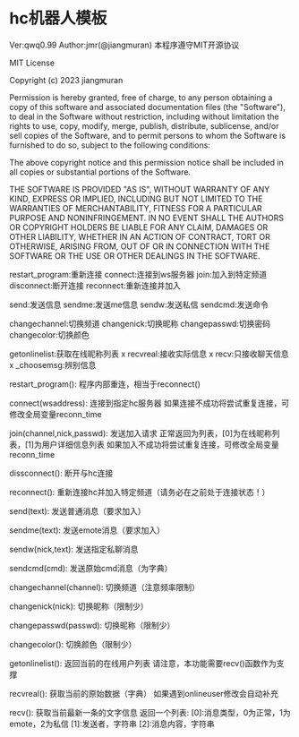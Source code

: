 # hc机器人模板
Ver:qwq0.99
Author:jmr(@jiangmuran)
本程序遵守MIT开源协议

MIT License

Copyright (c) 2023 jiangmuran

Permission is hereby granted, free of charge, to any person obtaining a copy
of this software and associated documentation files (the "Software"), to deal
in the Software without restriction, including without limitation the rights
to use, copy, modify, merge, publish, distribute, sublicense, and/or sell
copies of the Software, and to permit persons to whom the Software is
furnished to do so, subject to the following conditions:

The above copyright notice and this permission notice shall be included in all
copies or substantial portions of the Software.

THE SOFTWARE IS PROVIDED "AS IS", WITHOUT WARRANTY OF ANY KIND, EXPRESS OR
IMPLIED, INCLUDING BUT NOT LIMITED TO THE WARRANTIES OF MERCHANTABILITY,
FITNESS FOR A PARTICULAR PURPOSE AND NONINFRINGEMENT. IN NO EVENT SHALL THE
AUTHORS OR COPYRIGHT HOLDERS BE LIABLE FOR ANY CLAIM, DAMAGES OR OTHER
LIABILITY, WHETHER IN AN ACTION OF CONTRACT, TORT OR OTHERWISE, ARISING FROM,
OUT OF OR IN CONNECTION WITH THE SOFTWARE OR THE USE OR OTHER DEALINGS IN THE
SOFTWARE.


 restart_program:重新连接
 connect:连接到ws服务器
 join:加入到特定频道
 disconnect:断开连接
 reconnect:重新连接并加入

 send:发送信息
 sendme:发送me信息
 sendw:发送私信
 sendcmd:发送命令

 changechannel:切换频道
 changenick:切换昵称
 changepasswd:切换密码
 changecolor:切换颜色

 getonlinelist:获取在线昵称列表
x recvreal:接收实际信息
x recv:只接收聊天信息
x _choosemsg:辨别信息

restart_program():
  程序内部重连，相当于reconnect()

connect(wsaddress):
  连接到指定hc服务器
  如果连接不成功将尝试重复连接，可修改全局变量reconn_time

join(channel,nick,passwd):
  发送加入请求
  正常返回为列表，[0]为在线昵称列表，[1]为用户详细信息列表
  如果加入不成功将尝试重复连接，可修改全局变量reconn_time

dissconnect():
  断开与hc连接

reconnect():
  重新连接hc并加入特定频道（请务必在之前处于连接状态！）


send(text):
  发送普通消息（要求加入）

sendme(text):
  发送emote消息（要求加入）

sendw(nick,text):
  发送指定私聊消息

sendcmd(cmd):
  发送原始cmd消息（为字典）

changechannel(channel):
  切换频道（注意频率限制）

changenick(nick):
  切换昵称（限制少）

changepasswd(passwd):
  切换昵称（限制少）

changecolor():
  切换颜色（限制少）


getonlinelist():
  返回当前的在线用户列表
  请注意，本功能需要recv()函数作为支撑

recvreal():
  获取当前的原始数据（字典）
  如果遇到onlineuser修改会自动补充

recv():
  获取当前最新一条的文字信息
  返回一个列表:
  [0]:消息类型，0为正常，1为emote，2为私信
  [1]:发送者，字符串
  [2]:消息内容，字符串

